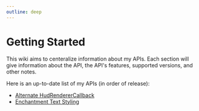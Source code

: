 ```yaml
---
outline: deep
---
```


# Getting Started

This wiki aims to centeralize information about my APIs.  Each section will give information about the API, the API's features, supported versions, and other notes.

Here is an up-to-date list of my APIs (in order of release):

- [Alternate HudRendererCallback](/apis/alternate-hudrenderercallback/)
- [Enchantment Text Styling](/apis/enchantment-text-styling/)